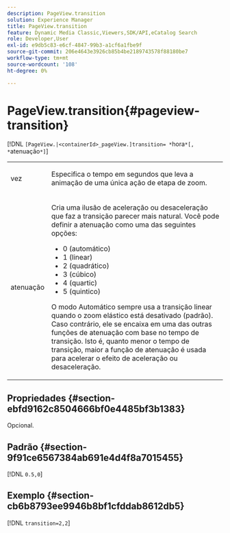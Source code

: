 ```yaml
---
description: PageView.transition
solution: Experience Manager
title: PageView.transition
feature: Dynamic Media Classic,Viewers,SDK/API,eCatalog Search
role: Developer,User
exl-id: e9db5c83-e6cf-4847-99b3-a1cf6a1fbe9f
source-git-commit: 206e4643e3926cb85b4be2189743578f88180be7
workflow-type: tm+mt
source-wordcount: '108'
ht-degree: 0%

---
```


# PageView.transition{#pageview-transition}

[!DNL `[PageView.|<containerId>_pageView.]transition= *`hora`*[, *`atenuação`*]`]

<table id="table_E314540D347D47699C04EB80D20C0721"> 
 <tbody> 
  <tr> 
   <td colname="col1"> <p> <span class="codeph"><span class="varname"> vez</span></span> </p> </td> 
   <td colname="col2"> <p> Especifica o tempo em segundos que leva a animação de uma única ação de etapa de zoom. </p> </td> 
  </tr> 
  <tr> 
   <td colname="col1"> <p><span class="codeph"><span class="varname"> atenuação</span></span> </p> </td> 
   <td colname="col2"> <p> Cria uma ilusão de aceleração ou desaceleração que faz a transição parecer mais natural. Você pode definir a atenuação como uma das seguintes opções: </p> <p> 
     <ul id="ul_DA0D1CF2F2484410BFCCACA86661702E"> 
      <li id="li_93A2D53A53314D9594CEDC9EB20381D4">0 (automático) </li> 
      <li id="li_AD6A1F03DE544959BC4AA0DD97494F8C"> 1 (linear) </li> 
      <li id="li_816A3CE796E3415B9650DDA204412A6A"> 2 (quadrático) </li> 
      <li id="li_EF00BF6CA2AA48FEB54015FFBA9F8DD4"> 3 (cúbico) </li> 
      <li id="li_F3CB7F0821AF489C84A0CA155F5031A2"> 4 (quartic) </li> 
      <li id="li_F5B844DAF4CC453CA58BF09A660D139F"> 5 (quintico) </li> 
     </ul> </p> <p>O modo Automático sempre usa a transição linear quando o zoom elástico está desativado (padrão). Caso contrário, ele se encaixa em uma das outras funções de atenuação com base no tempo de transição. Isto é, quanto menor o tempo de transição, maior a função de atenuação é usada para acelerar o efeito de aceleração ou desaceleração. </p> </td> 
  </tr> 
 </tbody> 
</table>

## Propriedades {#section-ebfd9162c8504666bf0e4485bf3b1383}

Opcional.

## Padrão {#section-9f91ce6567384ab691e4d4f8a7015455}

[!DNL `0.5,0`]

## Exemplo {#section-cb6b8793ee9946b8bf1cfddab8612db5}

[!DNL `transition=2,2`]
